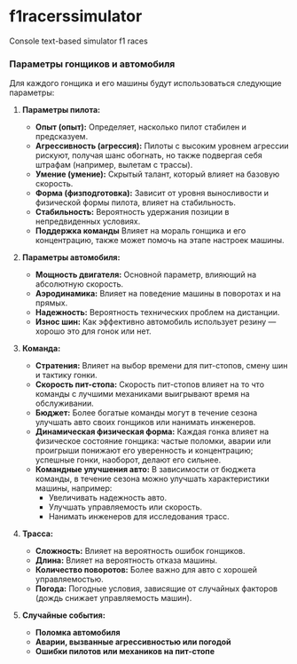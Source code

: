# f1racerssimulator
Console text-based  simulator f1 races

### **Параметры гонщиков и автомобиля**
Для каждого гонщика и его машины будут использоваться следующие параметры:

1. **Параметры пилота:**
   - **Опыт (опыт):** Определяет, насколько пилот стабилен и предсказуем.
   - **Агрессивность (агрессия):** Пилоты с высоким уровнем агрессии рискуют, получая шанс обогнать, но также подвергая себя штрафам (например, вылетам с трассы).
   - **Умение (умение):** Скрытый талант, который влияет на базовую скорость.
   - **Форма (физподготовка):** Зависит от уровня выносливости и физической формы пилота, влияет на стабильность.
   - **Стабильность:** Вероятность удержания позиции в непредвиденных условиях.
   - **Поддержка команды** Влияет на мораль гонщика и его концентрацию, также может помочь на этапе настроек машины.

2. **Параметры автомобиля:**
   - **Мощность двигателя:** Основной параметр, влияющий на абсолютную скорость.
   - **Аэродинамика:** Влияет на поведение машины в поворотах и на прямых.
   - **Надежность:** Вероятность технических проблем на дистанции.
   - **Износ шин:** Как эффективно автомобиль использует резину — хорошо это для гонок или нет.

3. **Команда:**
   - **Стратения:** Влияет на выбор времени для пит-стопов, смену шин и тактику гонки.
   - **Скорость пит-стопа:** Скорость пит-стопов влияет на то что команды с лучшими механиками выигрывают время на обслуживании.
   - **Бюджет:** Более богатые команды могут в течение сезона улучшать авто своих гонщиков или нанимать инженеров.
   - **Динамическая физическая форма:** Каждая гонка влияет на физическое состояние гонщика: частые поломки, аварии или проигрыши понижают его уверенность и концентрацию; успешные гонки, наоборот, делают его сильнее.
   - **Командные улучшения авто:** В зависимости от бюджета команды, в течение сезона можно улучшать характеристики машины, например:
     - Увеличивать надежность авто.
     - Улучшать управляемость или скорость.
     - Нанимать инженеров для исследования трасс.

4. **Трасса:**
   - **Сложность:** Влияет на вероятность ошибок гонщиков.
   - **Длина:** Влияет на вероятность отказа машины.
   - **Количество поворотов:** Более важно для авто с хорошей управляемостью.
   - **Погода:** Погодные условия, зависящие от случайных факторов (дождь снижает управляемость машин).

5. **Случайные события:**
   - **Поломка автомобиля**
   - **Аварии, вызванные агрессивностью или погодой** 
   - **Ошибки пилотов или механиков на пит-стопе**
